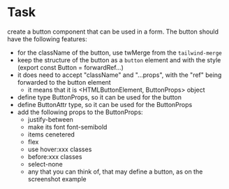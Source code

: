 # Task

create a button component that can be used in a form. The button should have the following features:

- for the className of the button, use twMerge from the `tailwind-merge`
- keep the structure of the button as a `button` element and with the style (export const Button = forwardRef...)
- it does need to accept "className" and "...props", with the "ref" being forwarded to the button element
  - it means that it is <HTMLButtonElement, ButtonProps> object
- define type ButtonProps, so it can be used for the button
- define ButtonAttr type, so it can be used for the ButtonProps
- add the following props to the ButtonProps:
  - justify-between
  - make its font font-semibold
  - items cenetered
  - flex
  - use hover:xxx classes
  - before:xxx classes
  - select-none
  - any that you can think of, that may define a button, as on the screenshot example
